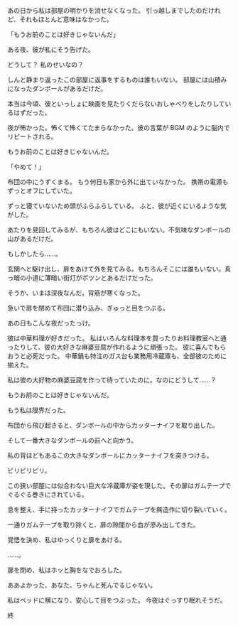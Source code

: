 
<!-- 暗くて寒い場所 -->
 
あの日から私は部屋の明かりを消せなくなった。
引っ越しまでしたのだけれど、それもほとんど意味はなかった。
 
「もうお前のことは好きじゃないんだ」
 
ある夜、彼が私にそう告げた。
 
どうして？ 私のせいなの？
 
しんと静まり返ったこの部屋に返事をするものは誰もいない。
部屋には山積みになったダンボールがあるだけだ。
 
本当は今頃、彼といっしょに映画を見たりくだらないおしゃべりをしたりしているはずだった。
 
夜が怖かった。怖くて怖くてたまらなかった。彼の言葉が BGM のように脳内でリピートされる。
 
もうお前のことは好きじゃないんだ。
 
「やめて！」
 
布団の中にうずくまる。
もう何日も家から外に出ていなかった。
携帯の電源もずっとオフにしていた。
 
ずっと寝ていないため頭がふらふらしている。
ふと、彼が近くにいるような気がした。
 
あたりを見回してみるが、もちろん彼はどこにもいない。不気味なダンボールの山があるだけだ。
 
もしかしたら……。
 
玄関へと駆け出し、扉をあけて外を見てみる。もちろんそこには誰もいない。真っ暗の小道に薄暗い街灯がポツンとあるだけだった。
 
そうか、いまは深夜なんだ。背筋が寒くなった。
 
急いで扉を閉めて布団に潜り込み、ぎゅっと目をつぶる。
 
あの日もこんな夜だったっけ。
 
彼は中華料理が好きだった。
私はいろんな料理本を買ったりお料理教室へと通ったりして、彼の大好きな麻婆豆腐が作れるように頑張った。
彼に喜んでもらおうと必死だった。
中華鍋も特注のガス台も業務用冷蔵庫も、全部彼のために揃えた。
 
私は彼の大好物の麻婆豆腐を作って待っていたのに。なのにどうして……？
 
もうお前のことは好きじゃないんだ。
 
もう私は限界だった。
 
布団から飛び起きると、ダンボールの中からカッターナイフを取り出した。
 
そして一番大きなダンボールの前へと向かう。
 
私の背ほどもあるこの大きなダンボールにカッターナイフを突きつける。
 
ビリビリビリ。
 
この狭い部屋には似合わない巨大な冷蔵庫が姿を現した。その扉はガムテープでぐるぐる巻きにされている。
 
息を整え、手に持ったカッターナイフでガムテープを無造作に切り裂いていく。
 
一通りガムテープを取り除くと、扉の隙間から血が滲み出してきた。
 
覚悟を決め、私はゆっくりと扉をあける。
 
……。
 
扉を閉め、私はホッと胸をなでおろした。
 
ああよかった、あなた、ちゃんと死んでるじゃない。
 
私はベッドに横になり、安心して目をつぶった。
今夜はぐっすり眠れそうだ。
 
 
終
